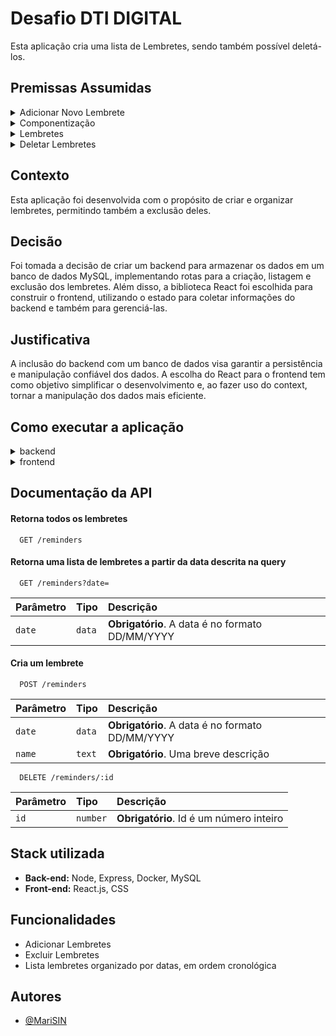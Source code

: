 
# Desafio DTI DIGITAL
Esta aplicação cria uma lista de Lembretes, sendo também possível deletá-los.

## Premissas Assumidas

<details>
  <summary>Adicionar Novo Lembrete</summary>

  1. **Deve ser possível adicionar um novo lembrete:**
     - **Rota POST /reminders:**
       - Salvará os lembretes no Banco de Dados.
       - Validação dos dados e tratamento de erro caso ocorram dados inválidos ou erro no servidor.
     - **Validação de Dados:**
       - O usuário deve fornecer um nome para o lembrete.
       - O usuário deve fornecer uma data válida para o lembrete.
       - A data informada para o lembrete deve estar no futuro.
       - Status HTTP 400 será retornado para dados inválidos.
       - Se o status for 400, um alerta será exibido com os erros do cliente.
     - **Inputs Nome e Data:**
       - O estado será utilizado para salvar o que foi descrito nos inputs.
       - Função onChange será utilizada para atualizar o estado em tempo real.
     - **Botão CRIAR:**
       - Verificará os valores do estado antes de enviar para a rota POST.
       - Enviará os dados para a rota POST /reminders e criará o lembrete.
</details>

<details>
  <summary>Componentização</summary>
  
  2. **Componentização para separar responsabilidades:**
      - `<InputsReminder />` para a lógica de salvamento dos dados dos inputs no estado.
      - `<ButtonPostReminder />` para a lógica do botão que fará o POST na rota /reminders, utilizando o estado salvo com as informações dos inputs.
      - `<ListAllReminders />` para a lógica de listagem das tarefas e também exclusão das mesmas.
</details>


<details><summary>Lembretes</summary>
  
   3. **Exibição de Lembretes:**
      - **Rota GET /reminders:**
        - Lista todos os lembretes criados.
        - A lista de lembretes será salva no estado e exibida abaixo da descrição "Lista de Lembretes".
      - **Lembretes exibidos por data:**
        - Ao adicionar um novo lembrete, se a data já existir, o lembrete será exibido dentro da lista de lembretes referente a esse dia.
        - A função "groupRemindersByDate" receberá uma matriz de lembretes, formatará suas datas e as agrupará em um objeto com as datas como chaves e os lembretes correspondentes como valores.
      - **Lembretes organizados em ordem cronológica:**
        - Quando o lembrete é criado ele será salvo no estado e já organizado em ordem cronológica, com a função sort.
    
</details>

<details><summary>Deletar Lembretes</summary>
  
   4. **Deletar Lembretes:**
       - Deve ser possível excluir um lembrete previamente adicionado.
       - **Rota DELETE /reminders/:id :**
         - Deletará um lembrete do banco de dados através do id.
         - Os estados que armazenam os lembretes criados também serão modificados, resultando na exclusão dos lembretes dos estados.
         - O id deve ser existente, se não for, retornará o status HTTP 404.
       - **Botão de deletar:**
         - O lembrete previamente criado será deletado através do id.
         - Aparecerá ao lado de cada lembrete criado.
         - Chamará a rota DELETE /reminders/:id e excluirá o lembrete do Banco de dados quando do estado (frontend).
         - Para cada data, o lembrete com o ID fornecido será filtrado na matriz de lembretes associados a essa data. Se a matriz resultante estiver vazia, a data será removida do objeto "updatedGroupedReminders" usando o operador "delete".
</details>

## Contexto
Esta aplicação foi desenvolvida com o propósito de criar e organizar lembretes, permitindo também a exclusão deles.

## Decisão
Foi tomada a decisão de criar um backend para armazenar os dados em um banco de dados MySQL, implementando rotas para a criação, listagem e exclusão dos lembretes. Além disso, a biblioteca React foi escolhida para construir o frontend, utilizando o estado para coletar informações do backend e também para gerenciá-las.

## Justificativa
A inclusão do backend com um banco de dados visa garantir a persistência e manipulação confiável dos dados. A escolha do React para o frontend tem como objetivo simplificar o desenvolvimento e, ao fazer uso do context, tornar a manipulação dos dados mais eficiente.

## Como executar a aplicação
  <details>
    <summary>
      backend
    </summary>

  ### Deve-se estar na pasta /app/backend.

1. Primeiramente deve-se instalar as dependências utilizando o terminal.
 ```js
 npm install
 ```
2.  Depois iniciar a aplicação.
  ```js
  npm start
  ```
* A aplicação irá rodar na porta http://localhost:3001
3. O próximo passo é necessário ter o docker instalado na máquina. Rodar no terminal o seguinte código:
```js
docker container run --name todolist -e MYSQL_ROOT_PASSWORD=desafiodti -d -p 3306:3306 mysql:8.0.29
```
* O código acima vai criar um container para fazer a ligação com o banco de dados MySQL.

4. Caso não tenha carregado ou queira reiniciar o banco de dados, executar o seguinte código:
 ```js
  npm run db:reset
  ```

</details>
  <details>
    <summary>
      frontend
    </summary>

  ### Deve-se estar na pasta /app/frontend/reminders.  
   
1. Primeiramente deve-se instalar as dependências utilizando o terminal.
 ```js
 npm install
 ```
2.  Depois iniciar a aplicação.
  ```js
  npm run dev
  ```
3. Executar testes.
  ```js
  npm test
  ```
</details>
 

## Documentação da API

#### Retorna todos os lembretes

```http
  GET /reminders
```

#### Retorna uma lista de lembretes a partir da data descrita na query

```http
  GET /reminders?date=
```

| Parâmetro   | Tipo       | Descrição                                   |
| :---------- | :--------- | :------------------------------------------ |
| `date`      | `data` | **Obrigatório**. A data é no formato DD/MM/YYYY |

#### Cria um lembrete

```http
  POST /reminders
```

| Parâmetro   | Tipo       | Descrição                                   |
| :---------- | :--------- | :------------------------------------------ |
| `date`      | `data` | **Obrigatório**. A data é no formato DD/MM/YYYY |
| `name`      | `text` | **Obrigatório**. Uma breve descrição |

```http
  DELETE /reminders/:id
```

| Parâmetro   | Tipo       | Descrição                                   |
| :---------- | :--------- | :------------------------------------------ |
| `id`      | `number` | **Obrigatório**. Id é um número inteiro |


## Stack utilizada

- **Back-end:** Node, Express, Docker, MySQL
- **Front-end:** React.js, CSS

## Funcionalidades

- Adicionar Lembretes
- Excluir Lembretes
- Lista lembretes organizado por datas, em ordem cronológica


## Autores

- [@MariSIN](https://github.com/MariSIN)

